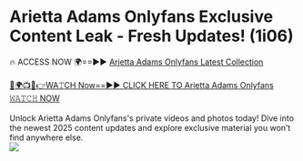 # Arietta Adams Onlyfans Exclusive Content Leak - Fresh Updates! (1i06)

🔥 ACCESS NOW 🌍==►► <a href="https://tinyurl.com/kvy9nzfs" rel="nofollow">Arietta Adams Onlyfans Latest Collection</a>
<br><br>
[🔴🌍📺📱👉WA𝚃CH Now==►► CLICK HERE TO Arietta Adams Onlyfans 𝚆𝙰𝚃𝙲𝙷 NOW](https://tinyurl.com/kvy9nzfs)
<br><br>
Unlock Arietta Adams Onlyfans's private videos and photos today! Dive into the newest 2025 content updates and explore exclusive material you won’t find anywhere else.
<br>
<a href="https://tinyurl.com/kvy9nzfs" rel="nofollow" data-target="animated-image.originalLink"><img src="https://camo.githubusercontent.com/8a4f000d20f83aca3bf7ec5f350d767afa0574a8a352519fd8cfa583a6f93a33/68747470733a2f2f692e696d6775722e636f6d2f644a486b345a712e676966" data-canonical-src="https://i.imgur.com/dJHk4Zq.gif" style="max-width: 100%; display: inline-block;" data-target="animated-image.originalImage"></a>
<br>
